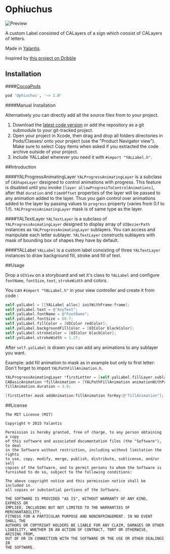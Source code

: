 # Ophiuchus

![Preview](https://raw.githubusercontent.com/Yalantis/Ophiuchus/master/Pods/Ophiuchus/Example/Ophiuchus/Resources/animation.gif)

A custom Label consisted of CALayers of a sign which consist of CALayers of letters.

Made in [Yalantis](http://yalantis.com/).

Inspired by [this project on Dribble](https://dribbble.com/shots/1938357-Preloader-For-Yalantis?list=users&offset=3)

## Installation

####[CocoaPods](http://cocoapods.org)
```ruby
pod 'Ophiuchus', '~> 1.0'
```

####Manual Installation

Alternatively you can directly add all the source files from to your project.

1. Download the [latest code version](https://github.com/Yalantis/Ophiuchus/archive/master.zip) or add the repository as a git submodule to your git-tracked project. 
2. Open your project in Xcode, then drag and drop all folders directories in Pods/Classes/ onto your project (use the "Product Navigator view"). Make sure to select Copy items when asked if you extracted the code archive outside of your project. 
3. Include YALLabel wherever you need it with `#import "YALLabel.h"`.

##Introduction

####YALProgressAnimatingLayer
`YALProgressAnimatingLayer` is a subclass of `CAShapeLayer` designed to control animations with progress. This feature is disabled until you invoke `[layer allowProgressToControlAnimations]`, after that `duration` and `timeOffset` properties of the layer will be passed to any animation added to the layer. Thus you gain control over animations added to the layer by passing values to `progress` property (varies from 0.f to 1.f). `YALProgressAnimatingLayer` mask is of same type as the layer.

####YALTextLayer
`YALTextLayer` is a subclass of `YALProgressAnimatingLayer` designed to display array of `UIBezierPath` instances as `YALProgressAnimatingLayer` sublayers. You can access and manipulate each letter sublayer. `YALTextLayer` constructs sublayers with mask of bounding box of shapes they have by default.

####YALLabel
`YALLabel` is a custom label consisting of three `YALTextLayer` instances to draw background fill, stroke and fill of text.

##Usage

Drop a `UIView` on a storyboard and set it's class to `YALLabel` and configure `fontName`, `fontSize`, `text`, `strokeWidth` and colors.

You can `#import "YALLabel.h"` in your view controller and create it from code :
```objective-c
self.yalLabel = [[YALLabel alloc] initWithFrame:frame];
self.yalLabel.text = @"AnyText";
self.yalLabel.fontName = @"FontName";
self.yalLabel.fontSize = 60.f;
self.yalLabel.fillColor = [UIColor redColor];
self.yalLabel.backgroundFillColor = [UIColor blackColor];
self.yalLabel.strokeColor = [UIColor blackColor];
self.yalLabel.strokeWidth = 1.2f;

```

After `self.yalLabel` is drawn you can add any animations to any sublayer you want.

Example: add fill animation to mask as in example but only to first letter:
Don't forget to import `YALPathFillAnimation.h`.
```objective-c
YALProgressAnimatingLayer *firstLetter = [self.yalLabel.fillLayer.sublayers firstObject];
CABasicAnimation *fillAnimation = [YALPathFillAnimation animationWithPath:fillLayer.mask.path andDirectionAngle:0];
fillAnimation.duration = 3.0;

[firstLetter.mask addAnimation:fillAnimation forKey:@"fillAnimation"];

```

##License

    The MIT License (MIT)

    Copyright © 2015 Yalantis

    Permission is hereby granted, free of charge, to any person obtaining a copy
    of this software and associated documentation files (the "Software"), to deal
    in the Software without restriction, including without limitation the rights
    to use, copy, modify, merge, publish, distribute, sublicense, and/or sell
    copies of the Software, and to permit persons to whom the Software is
    furnished to do so, subject to the following conditions:

    The above copyright notice and this permission notice shall be included in
    all copies or substantial portions of the Software.

    THE SOFTWARE IS PROVIDED "AS IS", WITHOUT WARRANTY OF ANY KIND, EXPRESS OR
    IMPLIED, INCLUDING BUT NOT LIMITED TO THE WARRANTIES OF MERCHANTABILITY,
    FITNESS FOR A PARTICULAR PURPOSE AND NONINFRINGEMENT. IN NO EVENT SHALL THE
    AUTHORS OR COPYRIGHT HOLDERS BE LIABLE FOR ANY CLAIM, DAMAGES OR OTHER
    LIABILITY, WHETHER IN AN ACTION OF CONTRACT, TORT OR OTHERWISE, ARISING FROM,
    OUT OF OR IN CONNECTION WITH THE SOFTWARE OR THE USE OR OTHER DEALINGS IN
    THE SOFTWARE.
